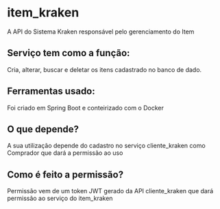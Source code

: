 # item_kraken
A API do Sistema Kraken responsável pelo gerenciamento do Item

## Serviço tem como a função:
Cria, alterar, buscar e deletar os itens cadastrado no banco de dado.

## Ferramentas usado:
Foi criado em Spring Boot e conteirizado com o Docker

## O que depende?
A sua utilização depende do cadastro no serviço cliente_kraken como Comprador que dará a permissão ao uso

## Como é feito a permissão?
Permissão vem de um token JWT gerado da API cliente_kraken que dará permissão ao serviço do item_kraken
